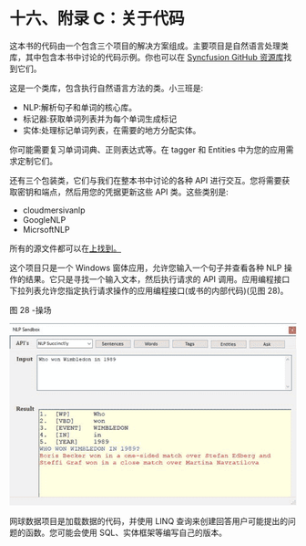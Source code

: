 # 十六、附录 C：关于代码

这本书的代码由一个包含三个项目的解决方案组成。主要项目是自然语言处理类库，其中包含本书中讨论的代码示例。你也可以在 [Syncfusion GitHub 资源库](https://github.com/SyncfusionSuccinctlyE-Books/Natural-Language-Processing-Succinctly)找到它们。

这是一个类库，包含执行自然语言方法的类。小三班是:

*   NLP:解析句子和单词的核心库。
*   标记器:获取单词列表并为每个单词生成标记
*   实体:处理标记单词列表，在需要的地方分配实体。

你可能需要复习单词词典、正则表达式等。在 tagger 和 Entities 中为您的应用需求定制它们。

还有三个包装类，它们与我们在整本书中讨论的各种 API 进行交互。您将需要获取密钥和端点，然后用您的凭据更新这些 API 类。这些类别是:

*   cloudmersivanlp
*   GoogleNLP
*   MicrsoftNLP

所有的源文件都可以在[上找到。](https://github.com/SyncfusionSuccinctlyE-Books/Natural-Language-Processing-Succinctly)

这个项目只是一个 Windows 窗体应用，允许您输入一个句子并查看各种 NLP 操作的结果。它只是寻找一个输入文本，然后执行请求的 API 调用。应用编程接口下拉列表允许您指定执行请求操作的应用编程接口(或书的内部代码)(见图 28)。

图 28 -操场

![](img/image026.jpg)

网球数据项目是加载数据的代码，并使用 LINQ 查询来创建回答用户可能提出的问题的函数。您可能会使用 SQL、实体框架等编写自己的版本。